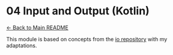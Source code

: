 # 04 Input and Output (Kotlin)

[← Back to Main README](../../README.md)

This module is based on concepts from the [io repository](https://github.com/reactive-spring-book/io) with my adaptations.
